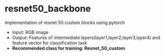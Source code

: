 # resnet50_backbone
Implementation of resnet 50 custom blocks using pytorch 

-  Input: RGB image
-  Output: Features of intermediate layers(layer1,layer2,layer3,layer4) and feature vector for classification task
- **Recommended class for training: Resnet_50_custom** 


